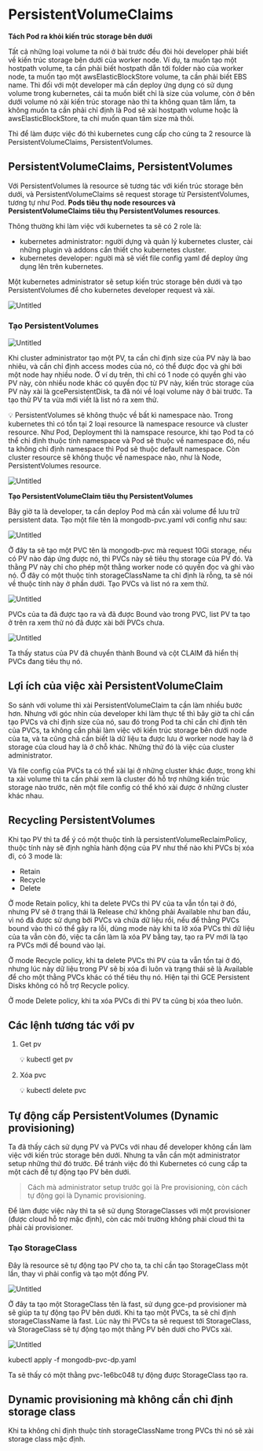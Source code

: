 # PersistentVolumeClaims

**Tách Pod ra khỏi kiến trúc storage bên dưới**

Tất cả những loại volume ta nói ở bài trước đều đòi hỏi developer phải biết về kiến trúc storage bên dưới của worker node. Ví dụ, ta muốn tạo một hostpath volume, ta cần phải biết hostpath dẫn tới folder nào của worker node, ta muốn tạo một awsElasticBlockStore volume, ta cần phải biết EBS name. Thì đối với một developer mà cần deploy ứng dụng có sử dụng volume trong kubernetes, cái ta muốn biết chỉ là size của volume, còn ở bên dưới volume nó xài kiến trúc storage nào thì ta không quan tâm lắm, ta không muốn ta cần phải chỉ định là Pod sẽ xài hostpath volume hoặc là awsElasticBlockStore, ta chỉ muốn quan tâm size mà thôi.

Thì để làm được việc đó thì kubernetes cung cấp cho cúng ta 2 resource là PersistentVolumeClaims, PersistentVolumes.

## **PersistentVolumeClaims, PersistentVolumes**

Với PersistentVolumes là resource sẽ tương tác với kiến trúc storage bên dưới, và PersistentVolumeClaims sẽ request storage từ PersistentVolumes, tương tự như Pod. **Pods tiêu thụ node resources và PersistentVolumeClaims tiêu thụ PersistentVolumes resources**.

Thông thường khi làm việc với kubernetes ta sẽ có 2 role là:

- kubernetes administrator: người dựng và quản lý kubernetes cluster, cài những plugin và addons cần thiết cho kubernetes cluster.
- kubernetes developer: người mà sẽ viết file config yaml để deploy ứng dụng lên trên kubernetes.

Một kubernetes administrator sẽ setup kiến trúc storage bên dưới và tạo PersistentVolumes để cho kubernetes developer request và xài.

![Untitled](PersistentVolumeClaims%20616ada4b63de48b8b78aae73b56cac4a/Untitled.png)

### **Tạo PersistentVolumes**

![Untitled](PersistentVolumeClaims%20616ada4b63de48b8b78aae73b56cac4a/Untitled%201.png)

Khi cluster administrator tạo một PV, ta cần chỉ định size của PV này là bao nhiêu, và cần chỉ định access modes của nó, có thể được đọc và ghi bởi một node hay nhiều node. Ở ví dụ trên, thì chỉ có 1 node có quyền ghi vào PV này, còn nhiều node khác có quyền đọc từ PV này, kiến trúc storage của PV này xài là gcePersistentDisk, ta đã nói về loại volume này ở bài trước. Ta tạo thử PV ta vừa mới viết là list nó ra xem thử.

<aside>
💡 PersistentVolumes sẽ không thuộc về bất kì namespace nào. Trong kubernetes thì có tồn tại 2 loại resource là namespace resource và cluster resource. Như Pod, Deployment thì là namspace resource, khi tạo Pod ta có thể chỉ định thuộc tính namespace và Pod sẽ thuộc về namespace đó, nếu ta không chỉ định namespace thì Pod sẽ thuộc default namespace. Còn cluster resource sẽ không thuộc về namespace nào, như là Node, PersistentVolumes resource.

</aside>

![Untitled](PersistentVolumeClaims%20616ada4b63de48b8b78aae73b56cac4a/Untitled%202.png)

**Tạo PersistentVolumeClaim tiêu thụ PersistentVolumes**

Bây giờ ta là developer, ta cần deploy Pod mà cần xài volume để lưu trữ persistent data. Tạo một file tên là mongodb-pvc.yaml với config như sau:

![Untitled](PersistentVolumeClaims%20616ada4b63de48b8b78aae73b56cac4a/Untitled%203.png)

Ở đây ta sẽ tạo một PVC tên là mongodb-pvc mà request 10Gi storage, nếu có PV nào đáp ứng được nó, thì PVCs này sẽ tiêu thụ storage của PV đó. Và thằng PV này chỉ cho phép một thằng worker node có quyền đọc và ghi vào nó. Ở đây có một thuộc tính storageClassName ta chỉ định là rỗng, ta sẽ nói về thuộc tính này ở phần dưới. Tạo PVCs và list nó ra xem thử.

![Untitled](PersistentVolumeClaims%20616ada4b63de48b8b78aae73b56cac4a/Untitled%204.png)

PVCs của ta đã được tạo ra và đã được Bound vào trong PVC, list PV ta tạo ở trên ra xem thử nó đã được xài bởi PVCs chưa.

![Untitled](PersistentVolumeClaims%20616ada4b63de48b8b78aae73b56cac4a/Untitled%205.png)

Ta thấy status của PV đã chuyển thành Bound và cột CLAIM đã hiển thị PVCs đang tiêu thụ nó.

## **Lợi ích của việc xài PersistentVolumeClaim**

So sánh với volume thì xài PersistentVolumeClaim ta cần làm nhiều bước hơn. Nhưng với góc nhìn của developer khi làm thực tế thì bây giờ ta chỉ cần tạo PVCs và chỉ định size của nó, sau đó trong Pod ta chỉ cần chỉ định tên của PVCs, ta không cần phải làm việc với kiến trúc storage bên dưới node của ta, và ta cũng chả cần biết là dữ liệu ta được lưu ở worker node hay là ở storage của cloud hay là ở chỗ khác. Những thứ đó là việc của cluster administrator.

Và file config của PVCs ta có thể xài lại ở những cluster khác được, trong khi ta xài volume thì ta cần phải xem là cluster đó hỗ trợ những kiến trúc storage nào trước, nên một file config có thể khó xài được ở những cluster khác nhau.

## **Recycling PersistentVolumes**

Khi tạo PV thì ta để ý có một thuộc tính là persistentVolumeReclaimPolicy, thuộc tính này sẽ định nghĩa hành động của PV như thế nào khi PVCs bị xóa đi, có 3 mode là:

- Retain
- Recycle
- Delete

Ở mode Retain policy, khi ta delete PVCs thì PV của ta vẫn tồn tại ở đó, nhưng PV sẽ ở trạng thái là Release chứ không phải Available như ban đầu, vì nó đã được sử dụng bởi PVCs và chứa dữ liệu rồi, nếu để thằng PVCs bound vào thì có thể gây ra lỗi, dùng mode này khi ta lỡ xóa PVCs thì dữ liệu của ta vẫn còn đó, việc ta cần làm là xóa PV bằng tay, tạo ra PV mới là tạo ra PVCs mới để bound vào lại.

Ở mode Recycle policy, khi ta delete PVCs thì PV của ta vẫn tồn tại ở đó, nhưng lúc này dữ liệu trong PV sẽ bị xóa đi luôn và trạng thái sẽ là Available để cho một thằng PVCs khác có thể tiêu thụ nó. Hiện tại thì GCE Persistent Disks không có hỗ trợ Recycle policy.

Ở mode Delete policy, khi ta xóa PVCs đi thì PV ta cũng bị xóa theo luôn.

## Các lệnh tương tác với pv

1. Get pv
    
    <aside>
    💡 kubectl get pv
    
    </aside>
    
2. Xóa pvc
    
    <aside>
    💡 kubectl delete pvc <pvc_name>
    
    </aside>
    

## **Tự động cấp PersistentVolumes (Dynamic provisioning)**

Ta đã thấy cách sử dụng PV và PVCs với nhau để developer không cần làm việc với kiến trúc storage bên dưới. Nhưng ta vẫn cần một administrator setup những thứ đó trước. Để tránh việc đó thì Kubernetes có cung cấp ta một cách để tự động tạo PV bên dưới.

> Cách mà administrator setup trước gọi là Pre provisioning, còn cách tự động gọi là Dynamic provisioning.
> 

Để làm được việc này thì ta sẽ sử dụng StorageClasses với một provisioner (được cloud hỗ trợ mặc định), còn các môi trường không phải cloud thì ta phải cài provisioner.

### **Tạo StorageClass**

Đây là resource sẽ tự động tạo PV cho ta, ta chỉ cần tạo StorageClass một lần, thay vì phải config và tạo một đống PV.

![Untitled](PersistentVolumeClaims%20616ada4b63de48b8b78aae73b56cac4a/Untitled%206.png)

Ở đây ta tạo một StorageClass tên là fast, sử dụng gce-pd provisioner mà sẽ giúp ta tự động tạo PV bên dưới. Khi ta tạo một PVCs, ta sẽ chỉ định storageClassName là fast. Lúc này thì PVCs ta sẽ request tới StorageClass, và StorageClass sẽ tự động tạo một thằng PV bên dưới cho PVCs xài.

![Untitled](PersistentVolumeClaims%20616ada4b63de48b8b78aae73b56cac4a/Untitled%207.png)

kubectl apply -f mongodb-pvc-dp.yaml

Ta sẽ thấy có một thằng pvc-1e6bc048 tự động được StorageClass tạo ra.

## **Dynamic provisioning mà không cần chỉ định storage class**

Khi ta không chỉ định thuộc tính storageClassName trong PVCs thì nó sẽ xài storage class mặc định.